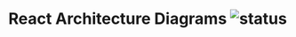 # React Architecture Diagrams ![status](https://github.com/andrew-hagedorn/react-architecture-diagrams/actions/workflows/ci.yml/badge.svg)
